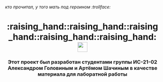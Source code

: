 ###### кто прочитал, у того мать под героином :trollface:
<h1 align="center"> :raising_hand::raising_hand::raising_hand::raising_hand::raising_hand: </a> 
<img src="https://github.com/blackcater/blackcater/raw/main/images/Hi.gif" height="32"/></h1>
<h3 align="center">Этот проект был разработан студентами группы ИС-21-02 Александром Головиным и Артёмом Шачиным  в качестве материала для лаборатной работы </h3>
